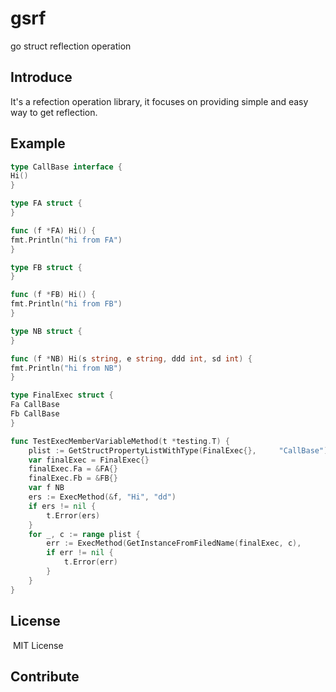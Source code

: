 # gsrf
go struct reflection operation

## Introduce
It's a refection operation library, it focuses on providing simple 
and easy way to get reflection.

## Example
```go
type CallBase interface {
Hi()
}

type FA struct {
}

func (f *FA) Hi() {
fmt.Println("hi from FA")
}

type FB struct {
}

func (f *FB) Hi() {
fmt.Println("hi from FB")
}

type NB struct {
}

func (f *NB) Hi(s string, e string, ddd int, sd int) {
fmt.Println("hi from NB")
}

type FinalExec struct {
Fa CallBase
Fb CallBase
}

func TestExecMemberVariableMethod(t *testing.T) {
	plist := GetStructPropertyListWithType(FinalExec{}, 	"CallBase")
	var finalExec = FinalExec{}
	finalExec.Fa = &FA{}
	finalExec.Fb = &FB{}
	var f NB
	ers := ExecMethod(&f, "Hi", "dd")
	if ers != nil {
		t.Error(ers)
	}
	for _, c := range plist {
		err := ExecMethod(GetInstanceFromFiledName(finalExec, c), 		"Hi")
		if err != nil {
			t.Error(err)
		}
	}
}
```

## License

​	MIT License

## Contribute

